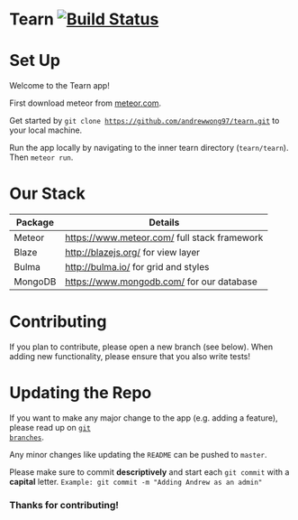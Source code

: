 # Tearn [![Build Status](https://travis-ci.com/andrewwong97/tearn.svg?token=Du5Ucyp2pSQjddWdX9YH&branch=master)](https://travis-ci.com/andrewwong97/tearn)

# Set Up

Welcome to the Tearn app!

First download meteor from <a href="meteor.com">meteor.com</a>.

Get started by <code>git clone https://github.com/andrewwong97/tearn.git</code> to your local machine. 

Run the app locally by navigating to the inner tearn directory (<code>tearn/tearn</code>). Then <code>meteor run</code>. 

# Our Stack

| Package | Details |
|----|----|
| Meteor | https://www.meteor.com/ full stack framework |
| Blaze | http://blazejs.org/ for view layer |
| Bulma | http://bulma.io/ for grid and styles |
| MongoDB | https://www.mongodb.com/ for our database |

# Contributing

If you plan to contribute, please open a new branch (see below). When adding new functionality, please ensure that you also write tests!

# Updating the Repo

If you want to make any major change to the app (e.g. adding a feature), please read up on <a href="https://www.atlassian.com/git/tutorials/using-branches"><code>git branches</code></a>.

Any minor changes like updating the <code>README</code> can be pushed to <code>master</code>.

Please make sure to commit <strong>descriptively</strong> and start each <code>git commit</code> with a <strong>capital</strong> letter. 
<code>Example: git commit -m "Adding Andrew as an admin"</code>

### Thanks for contributing!

